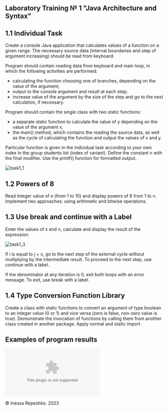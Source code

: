## Laboratory Training № 1 "Java Architecture and Syntax"

## 1.1 Individual Task

Create a console Java application that calculates values of a function on a given range. The necessary source data (interval boundaries and step of argument increasing) should be read from keyboard.

Program should contain reading data from keyboard and main loop, in which the following activities are performed:
* calculating the function choosing one of branches, depending on the value of the argument;
* output to the console argument and result at each step;
* increase value of the argument by the size of the step and go to the next calculation, if necessary.

Program should contain the single class with two static functions:
* a separate static function to calculate the value of y depending on the value of the argument x;
* the main() method, which contains the reading the source data, as well as the cycle of calculating the function and output the values of x and y.

Particular function is given in the individual task according to your own index in the group students list (index of variant). Define the constant n with the final modifier. Use the printf() function for formatted output.

![task1_1](https://github.com/InessaRepeshko/java-programming/blob/main/part-1-fundamentals-of-java-programming/lab1/screens/task1_1.png)

## 1.2 Powers of 8

Read integer value of n (from 1 to 10) and display powers of 8 from 1 to n. Implement two approaches: using arithmetic and bitwise operations.

## 1.3 Use break and continue with a Label

Enter the values of x and n, calculate and display the result of the expression:

![task1_3](https://github.com/InessaRepeshko/java-programming/blob/main/part-1-fundamentals-of-java-programming/lab1/screens/task1_3.png)

If i is equal to j + x, go to the next step of the external cycle without multiplying by the intermediate result. To proceed to the next step, use continue with a label.

If the denominator at any iteration is 0, exit both loops with an error message. To exit, use break with a label.

## 1.4 Type Conversion Function Library

Create a class with static functions to convert an argument of type boolean to an integer value (0 or 1) and vice versa (zero is false, non-zero value is true). Demonstrate the invocation of functions by calling them from another class created in another package. Apply normal and static import.

## Examples of program results

![lab1_report.docx](https://github.com/InessaRepeshko/java-programming/blob/main/part-1-fundamentals-of-java-programming/lab1/lab1_report.docx)

© Inessa Repeshko. 2023
